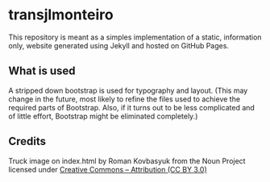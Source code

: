 transjlmonteiro
===============

This repository is meant as a simples implementation of a static, information only, website generated using Jekyll and hosted on GitHub Pages.

## What is used
A stripped down bootstrap is used for typography and layout. (This may change in the future, most likely to refine the files used to achieve the required parts of Bootstrap. Also, if it turns out to be less complicated and of little effort, Bootstrap might be eliminated completely.)

## Credits
Truck image on index.html by Roman Kovbasyuk from the Noun Project licensed under [Creative Commons – Attribution (CC BY 3.0)](http://creativecommons.org/licenses/by/3.0/us/)

